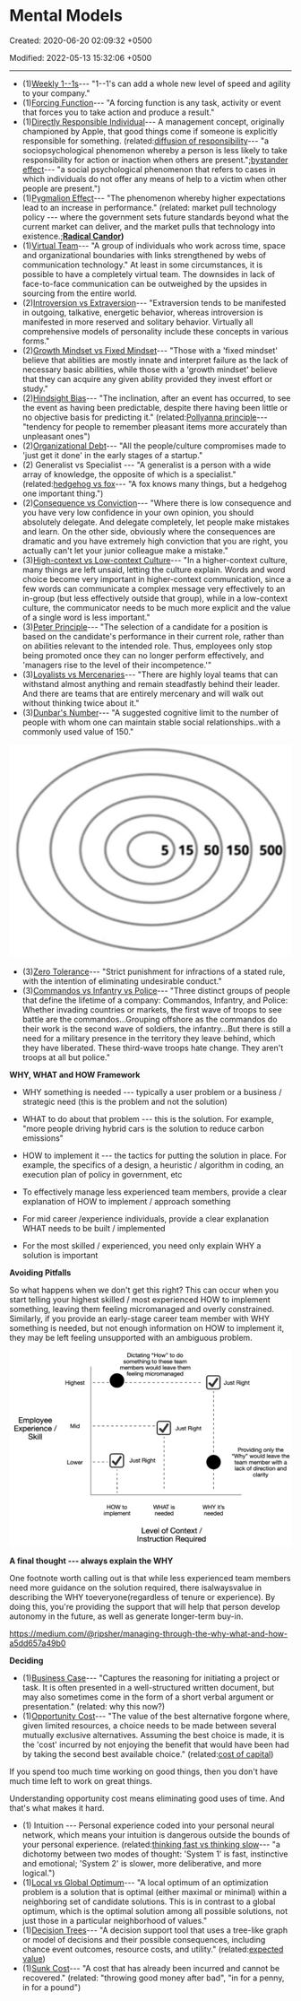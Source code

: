# Mental Models

Created: 2020-06-20 02:09:32 +0500

Modified: 2022-05-13 15:32:06 +0500

---
-   (1)[Weekly 1--1s](https://www.quora.com/What-are-some-good-tips-for-1-1s-with-your-employees)--- "1--1's can add a whole new level of speed and agility to your company."
-   (1)[Forcing Function](https://en.wikipedia.org/wiki/Forcing_function)--- "A forcing function is any task, activity or event that forces you to take action and produce a result."
-   (1)[Directly Responsible Individual](https://www.quora.com/How-well-does-Apples-Directly-Responsible-Individual-DRI-model-work-in-practice)--- A management concept, originally championed by Apple, that good things come if someone is explicitly responsible for something. (related:[diffusion of responsibility](https://en.wikipedia.org/wiki/Diffusion_of_responsibility)--- "a sociopsychological phenomenon whereby a person is less likely to take responsibility for action or inaction when others are present.";[bystander effect](https://en.wikipedia.org/wiki/Bystander_effect)--- "a social psychological phenomenon that refers to cases in which individuals do not offer any means of help to a victim when other people are present.")
-   (1)[Pygmalion Effect](https://en.wikipedia.org/wiki/Pygmalion_effect)--- "The phenomenon whereby higher expectations lead to an increase in performance." (related: market pull technology policy --- where the government sets future standards beyond what the current market can deliver, and the market pulls that technology into existence.;**[Radical Candor](http://firstround.com/review/radical-candor-the-surprising-secret-to-being-a-good-boss/))**
-   (1)[Virtual Team](https://en.wikipedia.org/wiki/Virtual_team)--- "A group of individuals who work across time, space and organizational boundaries with links strengthened by webs of communication technology." At least in some circumstances, it is possible to have a completely virtual team. The downsides in lack of face-to-face communication can be outweighed by the upsides in sourcing from the entire world.
-   (2)[Introversion vs Extraversion](https://en.wikipedia.org/wiki/Extraversion_and_introversion)--- "Extraversion tends to be manifested in outgoing, talkative, energetic behavior, whereas introversion is manifested in more reserved and solitary behavior. Virtually all comprehensive models of personality include these concepts in various forms."
-   (2)[Growth Mindset vs Fixed Mindset](https://en.wikipedia.org/wiki/Mindset#Fixed_mindset_and_growth_mindset)--- "Those with a 'fixed mindset' believe that abilities are mostly innate and interpret failure as the lack of necessary basic abilities, while those with a 'growth mindset' believe that they can acquire any given ability provided they invest effort or study."
-   (2)[Hindsight Bias](https://en.wikipedia.org/wiki/Hindsight_bias)--- "The inclination, after an event has occurred, to see the event as having been predictable, despite there having been little or no objective basis for predicting it." (related:[Pollyanna principle](https://en.wikipedia.org/wiki/Pollyanna_principle)--- "tendency for people to remember pleasant items more accurately than unpleasant ones")
-   (2)[Organizational Debt](https://steveblank.com/2015/05/19/organizational-debt-is-like-technical-debt-but-worse/)--- "All the people/culture compromises made to 'just get it done' in the early stages of a startup."
-   (2) Generalist vs Specialist --- "A generalist is a person with a wide array of knowledge, the opposite of which is a specialist." (related:[hedgehog vs fox](https://en.wikipedia.org/wiki/The_Hedgehog_and_the_Fox)--- "A fox knows many things, but a hedgehog one important thing.")
-   (2)[Consequence vs Conviction](http://genius.com/Keith-rabois-lecture-14-how-to-operate-annotated)--- "Where there is low consequence and you have very low confidence in your own opinion, you should absolutely delegate. And delegate completely, let people make mistakes and learn. On the other side, obviously where the consequences are dramatic and you have extremely high conviction that you are right, you actually can't let your junior colleague make a mistake."
-   (3)[High-context vs Low-context Culture](https://en.wikipedia.org/wiki/High-_and_low-context_cultures)--- "In a higher-context culture, many things are left unsaid, letting the culture explain. Words and word choice become very important in higher-context communication, since a few words can communicate a complex message very effectively to an in-group (but less effectively outside that group), while in a low-context culture, the communicator needs to be much more explicit and the value of a single word is less important."
-   (3)[Peter Principle](https://en.wikipedia.org/wiki/Peter_principle)--- "The selection of a candidate for a position is based on the candidate's performance in their current role, rather than on abilities relevant to the intended role. Thus, employees only stop being promoted once they can no longer perform effectively, and 'managers rise to the level of their incompetence.'"
-   (3)[Loyalists vs Mercenaries](http://avc.com/2015/06/loyalists-vs-mercenaries/)--- "There are highly loyal teams that can withstand almost anything and remain steadfastly behind their leader. And there are teams that are entirely mercenary and will walk out without thinking twice about it."
-   (3)[Dunbar's Number](https://en.wikipedia.org/wiki/Dunbar%27s_number)--- "A suggested cognitive limit to the number of people with whom one can maintain stable social relationships..with a commonly used value of 150."

![5 15 50 150 500 ](media/Mental-Models-image1.jpeg)
-   (3)[Zero Tolerance](https://en.wikipedia.org/wiki/Zero_tolerance)--- "Strict punishment for infractions of a stated rule, with the intention of eliminating undesirable conduct."
-   (3)[Commandos vs Infantry vs Police](https://blog.codinghorror.com/commandos-infantry-and-police/)--- "Three distinct groups of people that define the lifetime of a company: Commandos, Infantry, and Police: Whether invading countries or markets, the first wave of troops to see battle are the commandos...Grouping offshore as the commandos do their work is the second wave of soldiers, the infantry...But there is still a need for a military presence in the territory they leave behind, which they have liberated. These third-wave troops hate change. They aren't troops at all but police."



**WHY, WHAT and HOW Framework**
-   WHY something is needed --- typically a user problem or a business / strategic need (this is the problem and not the solution)
-   WHAT to do about that problem --- this is the solution. For example, "more people driving hybrid cars is the solution to reduce carbon emissions"
-   HOW to implement it --- the tactics for putting the solution in place. For example, the specifics of a design, a heuristic / algorithm in coding, an execution plan of policy in government, etc


-   To effectively manage less experienced team members, provide a clear explanation of HOW to implement / approach something
-   For mid career /experience individuals, provide a clear explanation WHAT needs to be built / implemented
-   For the most skilled / experienced, you need only explain WHY a solution is important



**Avoiding Pitfalls**

So what happens when we don't get this right? This can occur when you start telling your highest skilled / most experienced HOW to implement something, leaving them feeling micromanaged and overly constrained. Similarly, if you provide an early-stage career team member with WHY something is needed, but not enough information on HOW to implement it, they may be left feeling unsupported with an ambiguous problem.



![Employee Experience / Skill Highest Mid Lower Dictating "How" to do something to these team members would leave them feeling micromanaged Just Right Just Right HOW to implement Just Right Providing only the "Why" would leave the team member with a lack of direction and clarity WHY it's needed WHAT is needed Level of Context / Instruction Required ](media/Mental-Models-image2.png)



**A final thought --- always explain the WHY**

One footnote worth calling out is that while less experienced team members need more guidance on the solution required, there isalwaysvalue in describing the WHY toeveryone(regardless of tenure or experience). By doing this, you're providing the support that will help that person develop autonomy in the future, as well as generate longer-term buy-in.



<https://medium.com/@ripsher/managing-through-the-why-what-and-how-a5dd657a49b0>



**Deciding**
-   (1)[Business Case](https://en.wikipedia.org/wiki/Business_case)--- "Captures the reasoning for initiating a project or task. It is often presented in a well-structured written document, but may also sometimes come in the form of a short verbal argument or presentation." (related: why this now?)
-   (1)[Opportunity Cost](https://en.wikipedia.org/wiki/Opportunity_cost)--- "The value of the best alternative forgone where, given limited resources, a choice needs to be made between several mutually exclusive alternatives. Assuming the best choice is made, it is the 'cost' incurred by not enjoying the benefit that would have been had by taking the second best available choice." (related:[cost of capital](https://en.wikipedia.org/wiki/Cost_of_capital))

If you spend too much time working on good things, then you don't have much time left to work on great things.

Understanding opportunity cost means eliminating good uses of time. And that's what makes it hard.


-   (1) Intuition --- Personal experience coded into your personal neural network, which means your intuition is dangerous outside the bounds of your personal experience. (related:[thinking fast vs thinking slow](https://en.wikipedia.org/wiki/Thinking,_Fast_and_Slow)--- "a dichotomy between two modes of thought: 'System 1' is fast, instinctive and emotional; 'System 2' is slower, more deliberative, and more logical.")
-   (1)[Local vs Global Optimum](https://en.wikipedia.org/wiki/Local_optimum)--- "A local optimum of an optimization problem is a solution that is optimal (either maximal or minimal) within a neighboring set of candidate solutions. This is in contrast to a global optimum, which is the optimal solution among all possible solutions, not just those in a particular neighborhood of values."
-   (1)[Decision Trees](https://en.wikipedia.org/wiki/Decision_tree)--- "A decision support tool that uses a tree-like graph or model of decisions and their possible consequences, including chance event outcomes, resource costs, and utility." (related:[expected value](https://en.wikipedia.org/wiki/Expected_value))
-   (1)[Sunk Cost](https://en.wikipedia.org/wiki/Sunk_costs)--- "A cost that has already been incurred and cannot be recovered." (related: "throwing good money after bad", "in for a penny, in for a pound")


